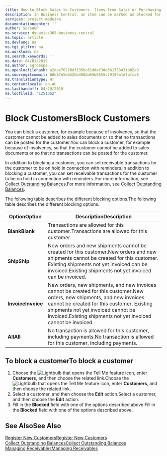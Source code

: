 ```yaml
---
title: How to Block Sales to Customers  Items from Sales or Purchasing
description: In Business Central, an item can be marked as blocked for sales, blocked for purchase, or blocked for all purposes.
services: project-madeira
documentationcenter: ''
author: SorenGP
ms.service: dynamics365-business-central
ms.topic: article
ms.devlang: na
ms.tgt_pltfrm: na
ms.workload: na
ms.search.keywords: ''
ms.date: 04/01/2019
ms.author: sgroespe
ms.openlocfilehash: a2dee70270df135bc61ddef38e661758431b02a9
ms.sourcegitcommit: 60b87e5eb32bb408dd65b9855c29159b1dfbfca8
ms.translationtype: HT
ms.contentlocale: en-AU
ms.lasthandoff: 04/29/2019
ms.locfileid: "1251362"
---
```

# <a name="block-customers"></a><span data-ttu-id="6c5cc-103">Block Customers</span><span class="sxs-lookup"><span data-stu-id="6c5cc-103">Block Customers</span></span>
<span data-ttu-id="6c5cc-104">You can block a customer, for example because of insolvency, so that the customer cannot be added to sales documents or so that no transactions can be posted for the customer.</span><span class="sxs-lookup"><span data-stu-id="6c5cc-104">You can block a customer, for example because of insolvency, so that the customer cannot be added to sales documents or so that no transactions can be posted for the customer.</span></span>

<span data-ttu-id="6c5cc-105">In addition to blocking a customer, you can set receivable transactions for the customer to be on hold in connection with reminders.</span><span class="sxs-lookup"><span data-stu-id="6c5cc-105">In addition to blocking a customer, you can set receivable transactions for the customer to be on hold in connection with reminders.</span></span> <span data-ttu-id="6c5cc-106">For more information, see [Collect Outstanding Balances](receivables-collect-outstanding-balances.md).</span><span class="sxs-lookup"><span data-stu-id="6c5cc-106">For more information, see [Collect Outstanding Balances](receivables-collect-outstanding-balances.md).</span></span>   

<span data-ttu-id="6c5cc-107">The following table describes the different blocking options.</span><span class="sxs-lookup"><span data-stu-id="6c5cc-107">The following table describes the different blocking options.</span></span>  

|<span data-ttu-id="6c5cc-108">Option</span><span class="sxs-lookup"><span data-stu-id="6c5cc-108">Option</span></span>|<span data-ttu-id="6c5cc-109">Description</span><span class="sxs-lookup"><span data-stu-id="6c5cc-109">Description</span></span>|  
|--------------------|------------|  
|<span data-ttu-id="6c5cc-110">**Blank**</span><span class="sxs-lookup"><span data-stu-id="6c5cc-110">**Blank**</span></span>|<span data-ttu-id="6c5cc-111">Transactions are allowed for this customer.</span><span class="sxs-lookup"><span data-stu-id="6c5cc-111">Transactions are allowed for this customer.</span></span>|
|<span data-ttu-id="6c5cc-112">**Ship**</span><span class="sxs-lookup"><span data-stu-id="6c5cc-112">**Ship**</span></span>|<span data-ttu-id="6c5cc-113">New orders and new shipments cannot be created for this customer.</span><span class="sxs-lookup"><span data-stu-id="6c5cc-113">New orders and new shipments cannot be created for this customer.</span></span> <span data-ttu-id="6c5cc-114">Existing shipments not yet invoiced can be invoiced.</span><span class="sxs-lookup"><span data-stu-id="6c5cc-114">Existing shipments not yet invoiced can be invoiced.</span></span>|  
|<span data-ttu-id="6c5cc-115">**Invoice**</span><span class="sxs-lookup"><span data-stu-id="6c5cc-115">**Invoice**</span></span>|<span data-ttu-id="6c5cc-116">New orders, new shipments, and new invoices cannot be created for this customer.</span><span class="sxs-lookup"><span data-stu-id="6c5cc-116">New orders, new shipments, and new invoices cannot be created for this customer.</span></span> <span data-ttu-id="6c5cc-117">Existing shipments not yet invoiced cannot be invoiced.</span><span class="sxs-lookup"><span data-stu-id="6c5cc-117">Existing shipments not yet invoiced cannot be invoiced.</span></span>|  
|<span data-ttu-id="6c5cc-118">**All**</span><span class="sxs-lookup"><span data-stu-id="6c5cc-118">**All**</span></span>|<span data-ttu-id="6c5cc-119">No transaction is allowed for this customer, including payments.</span><span class="sxs-lookup"><span data-stu-id="6c5cc-119">No transaction is allowed for this customer, including payments.</span></span>|  

## <a name="to-block-a-customer"></a><span data-ttu-id="6c5cc-120">To block a customer</span><span class="sxs-lookup"><span data-stu-id="6c5cc-120">To block a customer</span></span>  
1. <span data-ttu-id="6c5cc-121">Choose the ![Lightbulb that opens the Tell Me feature](media/ui-search/search_small.png "Tell me what you want to do") icon, enter **Customers**, and then choose the related link.</span><span class="sxs-lookup"><span data-stu-id="6c5cc-121">Choose the ![Lightbulb that opens the Tell Me feature](media/ui-search/search_small.png "Tell me what you want to do") icon, enter **Customers**, and then choose the related link.</span></span>
2. <span data-ttu-id="6c5cc-122">Select a customer, and then choose the **Edit** action.</span><span class="sxs-lookup"><span data-stu-id="6c5cc-122">Select a customer, and then choose the **Edit** action.</span></span>
3. <span data-ttu-id="6c5cc-123">Fill in the **Blocked** field with one of the options described above.</span><span class="sxs-lookup"><span data-stu-id="6c5cc-123">Fill in the **Blocked** field with one of the options described above.</span></span>

## <a name="see-also"></a><span data-ttu-id="6c5cc-124">See Also</span><span class="sxs-lookup"><span data-stu-id="6c5cc-124">See Also</span></span>  
[<span data-ttu-id="6c5cc-125">Register New Customers</span><span class="sxs-lookup"><span data-stu-id="6c5cc-125">Register New Customers</span></span>](sales-how-register-new-customers.md)  
[<span data-ttu-id="6c5cc-126">Collect Outstanding Balances</span><span class="sxs-lookup"><span data-stu-id="6c5cc-126">Collect Outstanding Balances</span></span>](receivables-collect-outstanding-balances.md)  
[<span data-ttu-id="6c5cc-127">Managing Receivables</span><span class="sxs-lookup"><span data-stu-id="6c5cc-127">Managing Receivables</span></span>](receivables-manage-receivables.md)  
